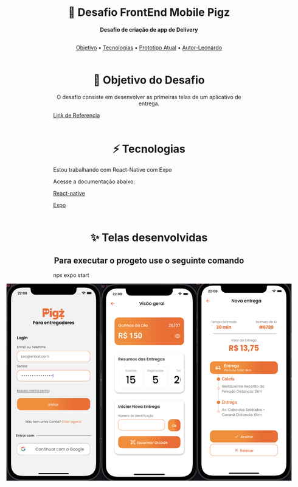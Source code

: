 <h1 align="center">📱 Desafio FrontEnd Mobile Pigz</h1>
<h4 align="center" style="margin-bottom:30px"> 
	 Desafio de criação de app de Delivery 
</h4>
<p align="center">
 <a href="#objetivo">Objetivo</a> •
 <a href="#tecnologias">Tecnologias</a> •
 <a href="#image">Prototipo Atual</a> • 
 <a href="https://github.com/leouluz">Autor-Leonardo</a>
</p>

<div id="objetivo" style="margin-top:60px">
  <h1 align="center">🚀 Objetivo do Desafio</h1>
  <p align="center"> O desafio consiste em desenvolver as primeiras telas de um aplicativo de entrega.</p>
  <a href="https://github.com/orangebr/vagas/tree/main/desafios/desafio-frontend-mobile-pigz">Link de Referencia</a>
</div>

<div id="tecnologias" style="margin-top:60px">
  <h1 align="center" >⚡️ Tecnologias</h1>
  <p align="start"> Estou trabalhando com React-Native com Expo</p>
  <p>Acesse a documentação abaixo:</p>
  <p align="start">
    <a href="https://reactnative.dev/">React-native</a>
  </p>
  <p align="start">
    <a href="https://docs.expo.io/">Expo</a>
  </p>
</div>
<div id="image" style="margin-top:60px;">
  <h1 align="center">✨ Telas desenvolvidas</h1>
  <h2 align="center">Para executar o progeto use o seguinte comando</h2>
  <p>npx expo start</p>
  <div style="display:flex; flex-direction: row; justify-content: center;">
    <img src="Apresentacao/login.png" width="250"/>
    <img src="Apresentacao/dashboard.png" width="250"/>
    <img src="Apresentacao/delivery.png" width="250"/>
  </div>
</div>
